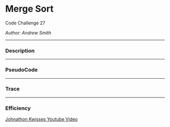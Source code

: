 # Merge Sort

Code Challenge 27

*Author: Andrew Smith*

---
### Description 

---

### PseudoCode

---

### Trace

---

### Efficiency

[Johnathon Kwisses Youtube Video](https://www.youtube.com/watch?v=yv6svAfoYik)

